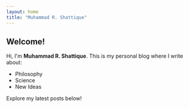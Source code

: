 ```yaml
---
layout: home
title: "Muhammad R. Shattique"
---
```


## Welcome! 

Hi, I'm **Muhammad R. Shattique**. This is my personal blog where I write about:
- Philosophy
- Science
- New Ideas

Explore my latest posts below!